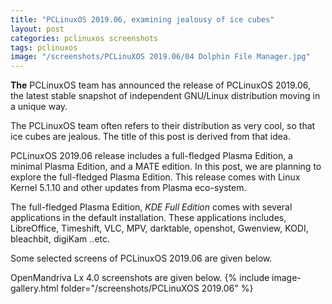 ```yaml
---
title: "PCLinuxOS 2019.06, examining jealousy of ice cubes"
layout: post
categories: pclinuxos screenshots
tags: pclinuxos
image: "/screenshots/PCLinuXOS 2019.06/04 Dolphin File Manager.jpg"
---
```


**The** PCLinuxOS team has announced the release of PCLinuxOS 2019.06, the latest stable snapshot of independent GNU/Linux distribution moving in a unique way.

The PCLinuxOS team often refers to their distribution as very cool, so that ice cubes are jealous. The title of this post is derived from that idea.

PCLinuxOS 2019.06 release includes a full-fledged Plasma Edition, a minimal Plasma Edition, and a MATE edition. In this post, we are planning to explore the full-fledged Plasma Edition. This release comes with Linux Kernel 5.1.10 and other updates from Plasma eco-system.

The full-fledged Plasma Edition, *KDE Full Edition* comes with several applications in the default installation. These applications includes, LibreOffice, Timeshift, VLC, MPV, darktable, openshot, Gwenview, KODI, bleachbit, digiKam ..etc.

Some selected screens of PCLinuxOS 2019.06 are given below.

OpenMandriva Lx 4.0 screenshots are given below.
{% include image-gallery.html folder="/screenshots/PCLinuXOS 2019.06" %}
